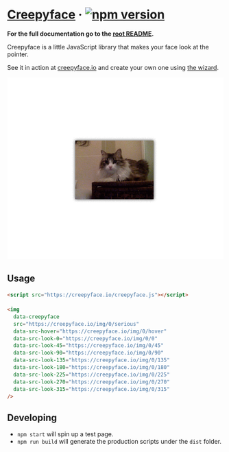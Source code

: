 # [Creepyface](https://creepyface.io) &middot; [![npm version](https://img.shields.io/npm/v/creepyface.svg?style=flat)](https://www.npmjs.com/package/creepyface)

**For the full documentation go to the [root README](../../README.md).**

Creepyface is a little JavaScript library that makes your face look at the pointer.

See it in action at [creepyface.io](https://creepyface.io) and create your own one using [the wizard](https://creepyface.io/create).

![Example animated gif of a face looking at the pointer](../../example.gif)

## Usage

```html
<script src="https://creepyface.io/creepyface.js"></script>

<img
  data-creepyface
  src="https://creepyface.io/img/0/serious"
  data-src-hover="https://creepyface.io/img/0/hover"
  data-src-look-0="https://creepyface.io/img/0/0"
  data-src-look-45="https://creepyface.io/img/0/45"
  data-src-look-90="https://creepyface.io/img/0/90"
  data-src-look-135="https://creepyface.io/img/0/135"
  data-src-look-180="https://creepyface.io/img/0/180"
  data-src-look-225="https://creepyface.io/img/0/225"
  data-src-look-270="https://creepyface.io/img/0/270"
  data-src-look-315="https://creepyface.io/img/0/315"
/>
```

## Developing

- `npm start` will spin up a test page.
- `npm run build` will generate the production scripts under the `dist` folder.
